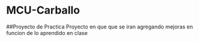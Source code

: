 # MCU-Carballo
##Proyecto de Practica
Proyecto en que que se iran agregando mejoras en funcion de lo aprendido en clase

